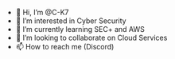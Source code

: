 - 👋 Hi, I’m @C-K7
- 👀 I’m interested in Cyber Security
- 🌱 I’m currently learning SEC+ and AWS
- 💞️ I’m looking to collaborate on Cloud Services
- 📫 How to reach me (Discord)

<!---
C-K7/C-K7 is a ✨ special ✨ repository because its `README.md` (this file) appears on your GitHub profile.
You can click the Preview link to take a look at your changes.
--->

